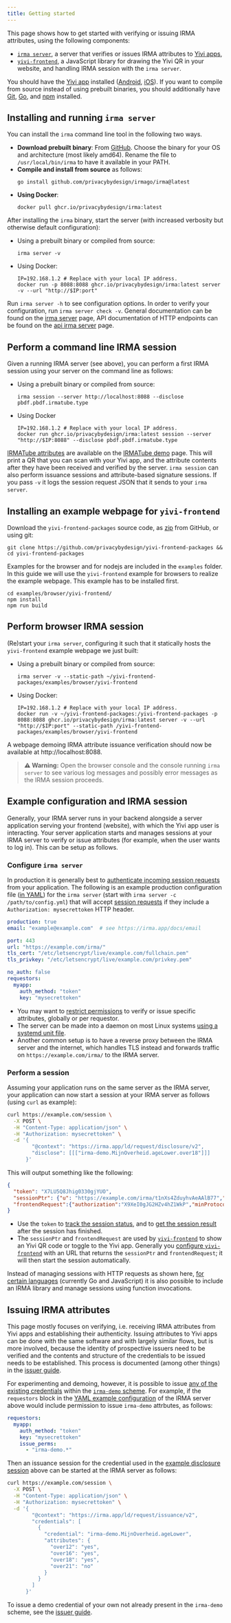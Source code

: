 ```yaml
---
title: Getting started
---
```


This page shows how to get started with verifying or issuing IRMA attributes, using the following components:

 * [`irma server`](irma-server.md), a server that verifies or issues IRMA attributes to [Yivi apps](yivi-app.md),
 * [`yivi-frontend`](yivi-frontend.md), a JavaScript library for drawing the Yivi QR in your website, and handling IRMA session with the `irma server`.

You should have the [Yivi app](yivi-app.md) installed ([Android](https://play.google.com/store/apps/details?id=org.irmacard.cardemu), [iOS](https://itunes.apple.com/nl/app/irma-authentication/id1294092994)). If you want to compile from source instead of using prebuilt binaries, you should additionally have [Git](https://git-scm.com/), [Go](https://golang.org/doc/install), and [npm](https://docs.npmjs.com/cli/npm) installed.


## Installing and running `irma server`
You can install the `irma` command line tool in the following two ways.

* **Download prebuilt binary**: From [GitHub](https://github.com/privacybydesign/irmago/releases/latest). Choose the binary for your OS and architecture (most likely amd64). Rename the file to `/usr/local/bin/irma` to have it available in your PATH.
* **Compile and install from source** as follows:
  ```shell
  go install github.com/privacybydesign/irmago/irma@latest
  ```
* **Using Docker**:
  ```shell
  docker pull ghcr.io/privacybydesign/irma:latest
  ```

After installing the `irma` binary, start the server (with increased verbosity but otherwise default configuration):
* Using a prebuilt binary or compiled from source:
  ```shell
  irma server -v
  ```
* Using Docker:
  ```shell
  IP=192.168.1.2 # Replace with your local IP address.
  docker run -p 8088:8088 ghcr.io/privacybydesign/irma:latest server -v --url "http://$IP:port"
  ```

Run `irma server -h` to see configuration options. In order to verify your configuration, run `irma server check -v`. General documentation can be found on the [irma server](irma-server.md) page, API documentation of HTTP endpoints can be found on the [api irma server](api-irma-server.md) page.

## Perform a command line IRMA session
Given a running IRMA server (see above), you can perform a first IRMA session using your server on the command line as follows:
* Using a prebuilt binary or compiled from source:
  ```shell
  irma session --server http://localhost:8088 --disclose pbdf.pbdf.irmatube.type
  ```
* Using Docker
  ```shell
  IP=192.168.1.2 # Replace with your local IP address.
  docker run ghcr.io/privacybydesign/irma:latest session --server "http://$IP:8088" --disclose pbdf.pbdf.irmatube.type
  ```
[IRMATube attributes](https://privacybydesign.foundation/attribute-index/en/pbdf.pbdf.irmatube.html) are available on the [IRMATube demo](https://privacybydesign.foundation/demo/irmaTube/) page. This will print a QR that you can scan with your Yivi app, and the attribute contents after they have been received and verified by the server. `irma session` can also perform issuance sessions and attribute-based signature sessions. If you pass  `-v` it logs the session request JSON that it sends to your `irma server`.


## Installing an example webpage for `yivi-frontend`
Download the `yivi-frontend-packages` source code, as [zip](https://github.com/privacybydesign/yivi-frontend-packages/archive/master.zip) from GitHub, or using git:
```shell
git clone https://github.com/privacybydesign/yivi-frontend-packages && cd yivi-frontend-packages
```

Examples for the browser and for nodejs are included in the `examples` folder. In this guide we will use the `yivi-frontend` example for browsers to realize the example webpage. This example has to be installed first.
```shell
cd examples/browser/yivi-frontend/
npm install
npm run build
```

## Perform browser IRMA session

(Re)start your `irma server`, configuring it such that it statically hosts the `yivi-frontend` example webpage we just built:
* Using a prebuilt binary or compiled from source:
  ```shell
  irma server -v --static-path ~/yivi-frontend-packages/examples/browser/yivi-frontend
  ```
* Using Docker:
  ```shell
  IP=192.168.1.2 # Replace with your local IP address.
  docker run -v ~/yivi-frontend-packages:/yivi-frontend-packages -p 8088:8088 ghcr.io/privacybydesign/irma:latest server -v --url "http://$IP:port" --static-path /yivi-frontend-packages/examples/browser/yivi-frontend
  ```
A webpage demoing IRMA attribute issuance verification should now be available at http://localhost:8088.

> **⚠️ Warning:** Open the browser console and the console running `irma server` to see various log messages and possibly error messages as the IRMA session proceeds.

## Example configuration and IRMA session

Generally, your IRMA server runs in your backend alongside a server application serving your frontend (website), with which the Yivi app user is interacting. Your server application starts and manages sessions at your IRMA server to verify or issue attributes (for example, when the user wants to log in). This can be setup as follows.

### Configure `irma server`

In production it is generally best to [authenticate incoming session requests](irma-server.md#requestor-authentication) from your application. The following is an example production configuration file ([in YAML](irma-server.md#configuring)) for the `irma server` (start with `irma server -c /path/to/config.yml`) that will accept [session requests](session-requests.md) if they include a `Authorization: mysecrettoken` HTTP header.

```yaml
production: true
email: "example@example.com"  # see https://irma.app/docs/email

port: 443
url: "https://example.com/irma/"
tls_cert: "/etc/letsencrypt/live/example.com/fullchain.pem"
tls_privkey: "/etc/letsencrypt/live/example.com/privkey.pem"

no_auth: false
requestors:
  myapp:
    auth_method: "token"
    key: "mysecrettoken"
```

* You may want to [restrict permissions](/irma-server/#permissions) to verify or issue specific attributes, globally or per requestor.
* The server can be made into a daemon on most Linux systems [using a systemd unit file](irma-server.md#running-as-daemon).
* Another common setup is to have a reverse proxy between the IRMA server and the internet, which handles TLS instead and forwards traffic on `https://example.com/irma/` to the IRMA server.

### Perform a session

Assuming your application runs on the same server as the IRMA server, your application can now start a session at your IRMA server as follows (using `curl` as example):

```bash
curl https://example.com/session \
  -X POST \
  -H "Content-Type: application/json" \
  -H "Authorization: mysecrettoken" \
  -d '{
        "@context": "https://irma.app/ld/request/disclosure/v2",
        "disclose": [[["irma-demo.MijnOverheid.ageLower.over18"]]]
      }'
```

This will output something like the following:

```json
{
  "token": "X7LU5Q8Jhig0330gjYUO",
  "sessionPtr": {"u": "https://example.com/irma/t1nXs4ZduyhvAeAAlB77","irmaqr": "disclosing"},
  "frontendRequest":{"authorization":"X9XeI0gJG2HZv4hZ1WkP","minProtocolVersion":"1.0","maxProtocolVersion":"1.1"}
}
```

* Use the `token` to [track the session status](api-irma-server.md#get-session-token-status), and to [get the session result](api-irma-server.md#get-session-token-result) after the session has finished.
* The `sessionPtr` and `frontendRequest` are used by [`yivi-frontend`](api-yivi-frontend.md) to show an Yivi QR code or toggle to the Yivi app. Generally you [configure `yivi-frontend`](https://github.com/privacybydesign/yivi-frontend-packages/tree/master/plugins/yivi-client#usage) with an URL that returns the `sessionPtr` and `frontendRequest`; it will then start the session automatically.

Instead of managing sessions with HTTP requests as shown here, [for certain languages](irma-backend.md) (currently Go and JavaScript) it is also possible to include an IRMA library and manage sessions using function invocations.

## Issuing IRMA attributes

This page mostly focuses on verifying, i.e. receiving IRMA attributes from Yivi apps and establishing their authenticity. Issuing attributes to Yivi apps can be done with the same software and with largely similar flows, but is more involved, because the identity of prospective issuers need to be verified and the contents and structure of the credentials to be issued needs to be established. This process is documented (among other things) in the [issuer guide](issuer.md).

For experimenting and demoing, however, it is possible to issue [any of the existing credentials](https://privacybydesign.foundation/attribute-index/en/irma-demo.html) within the [`irma-demo` scheme](schemes.md). For example, if the `requestors` block in the [YAML example configuration](#configure-irma-server) of the IRMA server above would include permission to issue `irma-demo` attrbutes, as follows:

```yaml
requestors:
  myapp:
    auth_method: "token"
    key: "mysecrettoken"
    issue_perms:
      - "irma-demo.*"
```

Then an issuance session for the credential used in the [example disclosure session](#perform-a-session) above can be started at the IRMA server as follows:

```bash
curl https://example.com/session \
  -X POST \
  -H "Content-Type: application/json" \
  -H "Authorization: mysecrettoken" \
  -d '{
        "@context": "https://irma.app/ld/request/issuance/v2",
        "credentials": [
          {
            "credential": "irma-demo.MijnOverheid.ageLower",
            "attributes": {
              "over12": "yes",
              "over16": "yes",
              "over18": "yes",
              "over21": "no"
            }
          }
        ]
      }'
```

To issue a demo credential of your own not already present in the `irma-demo` scheme, see the [issuer guide](issuer.md).
